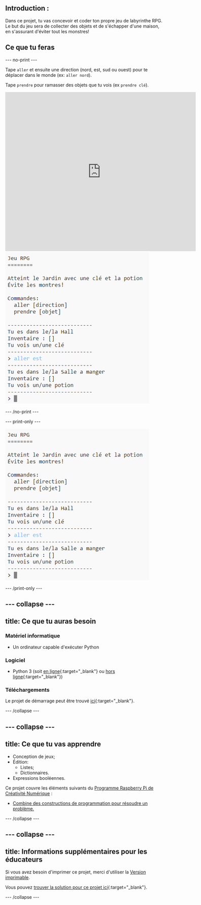 ## Introduction :

Dans ce projet, tu vas concevoir et coder ton propre jeu de labyrinthe RPG. Le but du jeu sera de collecter des objets et de s'échapper d'une maison, en s'assurant d'éviter tout les monstres!

## Ce que tu feras

\--- no-print \---

Tape `aller` et ensuite une direction (nord, est, sud ou ouest) pour te déplacer dans le monde (ex: `aller nord`).

Tape `prendre` pour ramasser des objets que tu vois (ex `prendre clé`).

<div class="trinket">
  <iframe src="https://trinket.io/embed/python/d06adeb527?outputOnly=true&start=result" width="600" height="500" frameborder="0" marginwidth="0" marginheight="0" allowfullscreen>
  </iframe>
  <img src="images/rpg-finished.png">
</div>

\--- /no-print \---

\--- print-only \---

![projet terminé](images/rpg-finished.png)

\--- /print-only \---

## \--- collapse \---

## title: Ce que tu auras besoin

### Matériel informatique

+ Un ordinateur capable d'exécuter Python

### Logiciel

+ Python 3 (soit [en ligne](https://trinket.io/){:target="_blank"} ou [hors ligne](https://www.python.org/downloads/){:target="_blank"})

### Téléchargements

Le projet de démarrage peut être trouvé [ici](http://rpf.io/p/en/rpg-go){:target="_blank"}.

\--- /collapse \---

## \--- collapse \---

## title: Ce que tu vas apprendre

+ Conception de jeux;
+ Édition: 
    + Listes;
    + Dictionnaires.
+ Expressions booléennes.

Ce projet couvre les éléments suivants du [Programme Raspberry Pi de Créativité Numérique](http://rpf.io/curriculum) :

+ [Combine des constructions de programmation pour résoudre un problème.](https://www.raspberrypi.org/curriculum/programming/builder)

\--- /collapse \---

## \--- collapse \---

## title: Informations supplémentaires pour les éducateurs

Si vous avez besoin d'imprimer ce projet, merci d'utiliser la [Version imprimable](https://projects.raspberrypi.org/en/projects/rpg/print).

Vous pouvez [trouver la solution pour ce projet ici](http://rpf.io/p/en/rpg-get){:target="_blank"}.

\--- /collapse \---